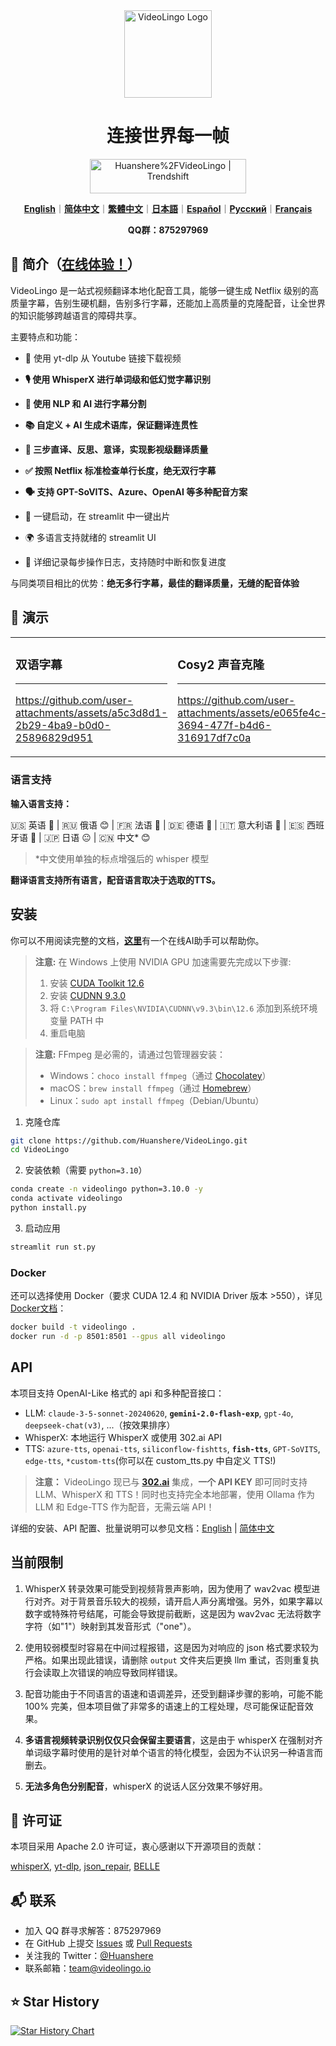 <div align="center">

<img src="/docs/logo.png" alt="VideoLingo Logo" height="140">

# 连接世界每一帧

<a href="https://trendshift.io/repositories/12200" target="_blank"><img src="https://trendshift.io/api/badge/repositories/12200" alt="Huanshere%2FVideoLingo | Trendshift" style="width: 250px; height: 55px;" width="250" height="55"/></a>

[**English**](/README.md)｜[**简体中文**](/translations/README.zh.md)｜[**繁體中文**](/translations/README.zh-TW.md)｜[**日本語**](/translations/README.ja.md)｜[**Español**](/translations/README.es.md)｜[**Русский**](/translations/README.ru.md)｜[**Français**](/translations/README.fr.md)

**QQ群：875297969**

</div>

## 🌟 简介（[在线体验！](https://videolingo.io)）

VideoLingo 是一站式视频翻译本地化配音工具，能够一键生成 Netflix 级别的高质量字幕，告别生硬机翻，告别多行字幕，还能加上高质量的克隆配音，让全世界的知识能够跨越语言的障碍共享。

主要特点和功能：
- 🎥 使用 yt-dlp 从 Youtube 链接下载视频

- **🎙️ 使用 WhisperX 进行单词级和低幻觉字幕识别**

- **📝 使用 NLP 和 AI 进行字幕分割**

- **📚 自定义 + AI 生成术语库，保证翻译连贯性**

- **🔄 三步直译、反思、意译，实现影视级翻译质量**

- **✅ 按照 Netflix 标准检查单行长度，绝无双行字幕**

- **🗣️ 支持 GPT-SoVITS、Azure、OpenAI 等多种配音方案**

- 🚀 一键启动，在 streamlit 中一键出片

- 🌍 多语言支持就绪的 streamlit UI

- 📝 详细记录每步操作日志，支持随时中断和恢复进度

与同类项目相比的优势：**绝无多行字幕，最佳的翻译质量，无缝的配音体验**

## 🎥 演示

<table>
<tr>
<td width="33%">

### 双语字幕
---
https://github.com/user-attachments/assets/a5c3d8d1-2b29-4ba9-b0d0-25896829d951

</td>
<td width="33%">

### Cosy2 声音克隆
---
https://github.com/user-attachments/assets/e065fe4c-3694-477f-b4d6-316917df7c0a

</td>
<td width="33%">

### GPT-SoVITS 配音
---
https://github.com/user-attachments/assets/47d965b2-b4ab-4a0b-9d08-b49a7bf3508c

</td>
</tr>
</table>

### 语言支持

**输入语言支持：**

🇺🇸 英语 🤩  |  🇷🇺 俄语 😊  |  🇫🇷 法语 🤩  |  🇩🇪 德语 🤩  |  🇮🇹 意大利语 🤩  |  🇪🇸 西班牙语 🤩  |  🇯🇵 日语 😐  |  🇨🇳 中文* 😊

> *中文使用单独的标点增强后的 whisper 模型

**翻译语言支持所有语言，配音语言取决于选取的TTS。**

## 安装

你可以不用阅读完整的文档，[**这里**](https://share.fastgpt.in/chat/share?shareId=066w11n3r9aq6879r4z0v9rh)有一个在线AI助手可以帮助你。

> **注意:** 在 Windows 上使用 NVIDIA GPU 加速需要先完成以下步骤:
> 1. 安装 [CUDA Toolkit 12.6](https://developer.download.nvidia.com/compute/cuda/12.6.0/local_installers/cuda_12.6.0_560.76_windows.exe)
> 2. 安装 [CUDNN 9.3.0](https://developer.download.nvidia.com/compute/cudnn/9.3.0/local_installers/cudnn_9.3.0_windows.exe)
> 3. 将 `C:\Program Files\NVIDIA\CUDNN\v9.3\bin\12.6` 添加到系统环境变量 PATH 中
> 4. 重启电脑

> **注意:** FFmpeg 是必需的，请通过包管理器安装：
> - Windows：```choco install ffmpeg```（通过 [Chocolatey](https://chocolatey.org/)）
> - macOS：```brew install ffmpeg```（通过 [Homebrew](https://brew.sh/)）
> - Linux：```sudo apt install ffmpeg```（Debian/Ubuntu）

1. 克隆仓库

```bash
git clone https://github.com/Huanshere/VideoLingo.git
cd VideoLingo
```

2. 安装依赖（需要 `python=3.10`）

```bash
conda create -n videolingo python=3.10.0 -y
conda activate videolingo
python install.py
```

3. 启动应用

```bash
streamlit run st.py
```

### Docker
还可以选择使用 Docker（要求 CUDA 12.4 和 NVIDIA Driver 版本 >550），详见[Docker文档](/docs/pages/docs/docker.zh-CN.md)：

```bash
docker build -t videolingo .
docker run -d -p 8501:8501 --gpus all videolingo
```

## API
本项目支持 OpenAI-Like 格式的 api 和多种配音接口：
- LLM: `claude-3-5-sonnet-20240620`, **`gemini-2.0-flash-exp`**, `gpt-4o`, `deepseek-chat(v3)`, ...（按效果排序）
- WhisperX: 本地运行 WhisperX 或使用 302.ai API
- TTS: `azure-tts`, `openai-tts`, `siliconflow-fishtts`, **`fish-tts`**, `GPT-SoVITS`, `edge-tts`, `*custom-tts`(你可以在 custom_tts.py 中自定义 TTS!)

> **注意：** VideoLingo 现已与 **[302.ai](https://gpt302.saaslink.net/C2oHR9)** 集成，**一个 API KEY** 即可同时支持 LLM、WhisperX 和 TTS！同时也支持完全本地部署，使用 Ollama 作为 LLM 和 Edge-TTS 作为配音，无需云端 API！

详细的安装、API 配置、批量说明可以参见文档：[English](/docs/pages/docs/start.en-US.md) | [简体中文](/docs/pages/docs/start.zh-CN.md)

## 当前限制
1. WhisperX 转录效果可能受到视频背景声影响，因为使用了 wav2vac 模型进行对齐。对于背景音乐较大的视频，请开启人声分离增强。另外，如果字幕以数字或特殊符号结尾，可能会导致提前截断，这是因为 wav2vac 无法将数字字符（如"1"）映射到其发音形式（"one"）。

2. 使用较弱模型时容易在中间过程报错，这是因为对响应的 json 格式要求较为严格。如果出现此错误，请删除 `output` 文件夹后更换 llm 重试，否则重复执行会读取上次错误的响应导致同样错误。

3. 配音功能由于不同语言的语速和语调差异，还受到翻译步骤的影响，可能不能 100% 完美，但本项目做了非常多的语速上的工程处理，尽可能保证配音效果。

4. **多语言视频转录识别仅仅只会保留主要语言**，这是由于 whisperX 在强制对齐单词级字幕时使用的是针对单个语言的特化模型，会因为不认识另一种语言而删去。

5. **无法多角色分别配音**，whisperX 的说话人区分效果不够好用。

## 📄 许可证

本项目采用 Apache 2.0 许可证，衷心感谢以下开源项目的贡献：

[whisperX](https://github.com/m-bain/whisperX), [yt-dlp](https://github.com/yt-dlp/yt-dlp), [json_repair](https://github.com/mangiucugna/json_repair), [BELLE](https://github.com/LianjiaTech/BELLE)

## 📬 联系

- 加入 QQ 群寻求解答：875297969
- 在 GitHub 上提交 [Issues](https://github.com/Huanshere/VideoLingo/issues) 或 [Pull Requests](https://github.com/Huanshere/VideoLingo/pulls)
- 关注我的 Twitter：[@Huanshere](https://twitter.com/Huanshere)
- 联系邮箱：team@videolingo.io

## ⭐ Star History

[![Star History Chart](https://api.star-history.com/svg?repos=Huanshere/VideoLingo&type=Timeline)](https://star-history.com/#Huanshere/VideoLingo&Timeline)
